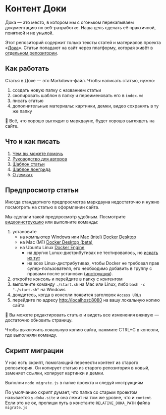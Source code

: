 # Контент Доки

Дока — это место, в котором мы с огоньком перекапываем документацию по веб-разработке. Наша цель сделать её практичной, понятной и не унылой.

Этот репозиторий содержит только тексты статей и материалов проекта «[Дока](y-doka.site/)». Статьи попадают на сайт через платформу, которая живёт в [отдельном репозитории](github.com/y-Doka/platform).

## Как работать

Статья в Доке — это Markdown-файл. Чтобы написать статью, нужно:

1. создать новую папку с названием статьи
1. скопировать шаблон в папку и переименовать его в `index.md`
1. писать статью
1. дополнительные материалы: картинки, демки, видео сохранять в ту же папку

🤝 Всё, что хорошо выглядит в маркдауне, будет хорошо выглядеть на сайте.

## Что и как писать

1. [Чем вы можете помочь](docs/CONTRIBUTING.md)
1. [Руководство для авторов](docs/WRITING.md)
1. [Шаблон статьи](docs/EXAMPLE_article.md)
1. [Шаблон лонгрида](docs/EXAMPLE_long-read.md)
1. [О демках](docs/DEMOS.md)

## Предпросмотр статьи

Иногда стандартного предпросмотра маркдауна недостаточно и нужно посмотреть на статью в оформлении сайта.

Мы сделали такой предпросмотр удобным. Посмотрите [видеоинструкцию](https://www.loom.com/share/150f5c7124c94ce497fc49fb8596a013) или выполните команды:

1. установите
    - на компьютер Windows или Mac (intel) [Docker Desktop](https://www.docker.com/products/docker-desktop)
    - на Mac (M1) [Docker Desktop (beta)](https://docs.docker.com/docker-for-mac/apple-m1/)
    - на Ubuntu Linux [Docker Engine](https://docs.docker.com/engine/install/ubuntu/)
        - на других Lunux-дистрибутивах не тестировалось, но [искать их тут](https://docs.docker.com/engine/install/)
        - на всех Linux-дистрибутивах, чтобы Docker не требовал прав супер-пользователя, его необходимо добавить в группу с правами после установки ([инструкция](https://docs.docker.com/engine/install/linux-postinstall/)).
1. откройте консоль и перейдите в папку с контентом
1. выполните команду `./start.sh` на Mac или Linux, либо `bash -c "./start.sh"` на Windows
1. дождитесь, когда в консоли появится заголовок `Access URLs`
1. перейдите по адресу [http://localhost:8080](http://localhost:8080) на вашу локальную копию сайта

🧨 Вы можете редактировать статью и видеть все изменения вживую — достаточно обновить страницу.

Чтобы выключить локальную копию сайта, нажмите CTRL+C в консоли, где выполняли команду.

## Скрипт миграции

У нас есть скрипт, помогающий перенести контент из старого репозитория.
Он копирует статью из старого репозитория в новый, заменяет ссылки, копирует картинки и демки.

Выполни `node migrate.js` в папке проекта и следуй инструкциям

По умолчанию скрипт думает, что папка со старым проектом называется `y-doka.site`
и она лежит на том же уровне, что и `content`. Если это не ок, пропиши путь в константе `RELATIVE_DOKA_PATH` файла `migrate.js`
